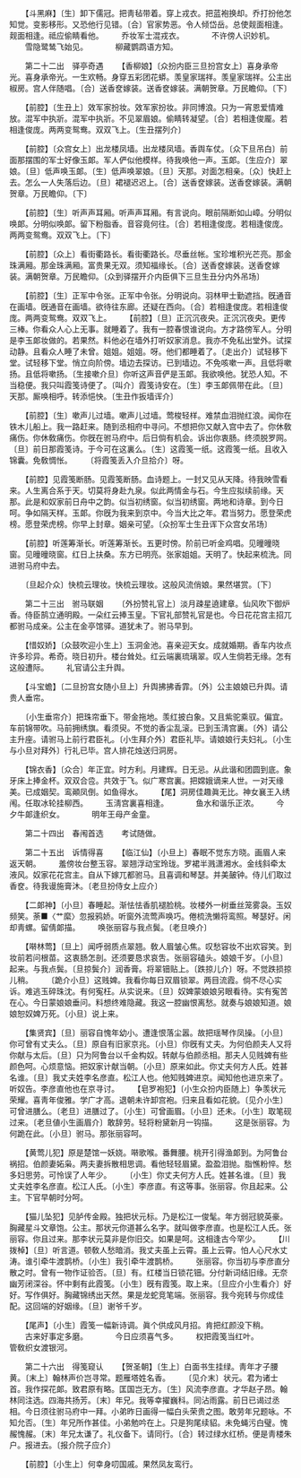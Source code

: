 <!-- { "loadSidebar": true } -->
　　【斗黑麻】〔生〕卸下儒冠。把靑毡带着。穿上戎衣。把蓝袍换却。乔打扮他怎知觉。变影移形。又恐他行见错。〔合〕官家势恶。令人倾岱岳。总使觌面相逢。觌面相逢。祗应偷睛看他。 
　　乔妆军士混戎衣。　　　　不许傍人识妙机。 
　　雪隐鹭鸶飞始见。　　　　柳藏鹦鹉语方知。 

　　第二十二出　驿亭奇遇 
　　【香柳娘】〔众扮内臣三旦扮宫女上〕喜身承帝光。喜身承帝光。一生欢畅。身穿五彩团花蟒。羡皇家瑞祥。羡皇家瑞祥。公主出椒房。宫人伴随唱。〔合〕送香奁嫁装。送香奁嫁装。满朝贺章。万民瞻仰。〔下〕 

　　【前腔】〔生丑上〕效军家扮妆。效军家扮妆。非同博浪。只为一宵恩爱情难放。混军中执斨。混军中执斨。不见翠眉娘。偷睛转凝望。〔合〕若相逢俊龎。若相逢俊庞。两两变鸳鸯。双双飞上。〔生丑摆列介〕 

　　【前腔】〔众宫女上〕出龙楼凤墙。出龙楼凤墙。香舆车仗。〔众下旦吊白〕前面那摆围的军士好像玉郞。军人俨似他模样。待我唤他一声。玉郞。〔生应介〕翠娘。〔旦〕低声唤玉郞。〔生〕低声唤翠娘。〔旦〕天那。对面怎相亲。〔众〕快赶上去。怎么一人失落后边。〔旦〕裙褪迟迟上。〔合〕送香奁嫁装。送香奁嫁装。满朝贺章。万民瞻仰。〔下〕 

　　【前腔】〔生〕听声声耳厢。听声声耳厢。有言说向。眼前隔断如山嶂。分明似唤郞。分明似唤郞。留下粉脂香。音容竟何往。〔合〕若相逢俊庞。若相逢俊庞。两两变鸳鸯。双双飞上。〔下〕 

　　【前腔】〔众上〕看街衢路长。看街衢路长。尽垂丝帐。宝珍堆积光芒亮。那金珠满厢。那金珠满厢。富贵果无双。须知福缘长。〔合〕送香奁嫁装。送香奁嫁装。满朝贺章。万民瞻仰。〔众到驿摆开介内臣俱下三旦生丑分内外吊场〕 

　　【前腔】〔生〕正军中令张。正军中令张。分明说向。羽林甲士勤遮挡。旣通音在画墙。旣通音在画墙。欲待往东廊。还疑在西向。〔合〕若相逢俊庞。若相逢俊庞。两两变鸳鸯。双双飞上。 
　　【前腔】〔旦〕正沉沉夜央。正沉沉夜央。更传三棒。你看众人心上无事。就睡着了。我有一腔春恨谁说向。方才路傍军人。分明是李玉郞妆做的。若果然。料他必在墙外打听奴家消息。我亦不免私出堂外。试探动静。且看众人睡了未曾。姐姐。姐姐。呀。他们都睡着了。〔走出介〕试轻移下堂。试轻移下堂。悄立向阶傍。墙边去探访。已到墙边。不免咳嗽一声。且低将嗽扬。且低将嗽扬。〔生接嗽介旦〕你听这声音俨是玉郞。我欲唤他。犹恐人知。不当稳便。我只叫霞笺诗便了。〔叫介〕霞笺诗安在。〔生〕李玉郞佩带在此。〔旦〕天那。厮唤相呼。转添悒怏。〔生丑作扳墙诨介〕 

　　【前腔】〔生〕嗽声儿过墙。嗽声儿过墙。莺梭轻样。难禁血泪抛红浪。闻你在铁木儿船上。我一路赶来。随到丞相府中寻问。不想把你又献入宫中去了。你休敎痛伤。你休敎痛伤。你旣在驸马府中。后日倘有机会。诉出你衷肠。终须脱罗网。〔旦〕前日那霞笺诗。于今可在这裏么。〔生〕这霞笺一纸。这霞笺一纸。且收入锦囊。免敎惆怅。 
　　〔将霞笺丢入介旦拾介〕呀。 

　　【前腔】见霞笺断肠。见霞笺断肠。血诗题上。一封又见从天降。待我映雪看来。人生离合系于天。切莫将身赴九泉。似此两情金与石。今生应拟续前缘。天那。此是和奴家前日舟中之韵。似当初绣窗。似当初绣窗。两地和诗章。到今日呵。争如隔天样。玉郞。你旣为我来到京中。今当大比之年。君当努力。愿登荣虎榜。愿登荣虎榜。你早上封章。姻亲可望。〔众扮军士生丑诨下众宫女吊场〕 

　　【前腔】听莲筹渐长。听莲筹渐长。五更时傍。阶前已听金鸡唱。见曈曈晓窗。见曈曈晓窗。红日上扶桑。东方已明亮。张家姐姐。天明了。快起来梳洗。同进驸马府中去。 

　　〔旦起介众〕快梳云理妆。快梳云理妆。这般风流俏娘。果然堪赏。〔下〕 

　　第二十三出　驸马联姻 
　　〔外扮赞礼官上〕淡月疎星遶建章。仙风吹下御炉香。侍臣鹄立通明殿。一朵红云捧玉皇。下官礼部赞礼官是也。今日花花宫主招兀都驸马成亲。公主在金亭馆驿。道犹未了。驸马早到。 

　　【惜奴娇】〔众鼓吹迎小生上〕玉洞金池。喜亲迎天女。成就婚期。香车内妆点许多珍异。希奇。晓日初升。楼台耸处。红云端裏琉璃翠。叹人生倘若无缘。怎有这般遭际。 
　　礼官请公主升舆。 

　　【斗宝蟾】〔二旦扮宫女随小旦上〕升舆拂拂香霏。〔外〕公主娘娘已升舆。请贵人垂帘。 

　　〔小生垂帘介〕把珠帘垂下。带金拖地。羡红披白象。又且紫驼乘驭。偏宜。车前锦带吹。马前拥绣旗。看须臾。不觉的香尘乱滚。已到玉淸宫裏。〔外〕请公主升座。请驸马上前行君臣礼。〔小生拜介外〕君臣礼毕。请娘娘行夫妇礼。〔小生与小旦对拜外〕行礼已毕。宫人排花烛送归洞房。 

　　【锦衣香】〔众合〕年正宜。时方利。月建辉。日无忌。从此谐和团圆到底。象牙床上捧金杯。双双合卺。共效于飞。似广寒宫裏。把嫦娥谪来人世。一对天缘美。已成姻契。鸾顚凤倒。如鱼得水。 
　　【尾】洞房佳趣眞无比。神女襄王入绣闱。任取冰轮挂柳西。 
　　玉淸宫裏喜相逢。　　　　鱼水和谐乐正浓。 
　　今夕牛郞逢织女。　　　　明年王母产金童。 

　　第二十四出　春闱首选 
　　考试随做。 

　　第二十五出　诉情得喜 
　　【临江仙】〔小旦上〕春眠不觉东方晓。画眉人来返天朝。 
　　羞傍妆台整玉容。翠翘浮动宝玲珑。罗裙半溅潇湘水。金线斜牵太液风。奴家花花宫主。自从下嫁兀都驸马。且喜调和琴瑟。并美皷钟。侍儿们取过香奁。待我谩施膏沐。〔老旦扮侍女上应介〕 

　　【二郞神】〔小旦〕春睡起。渐怯怯香肌褪脸桃。妆楼外一树垂丝笼雾袅。玉奴频笑。荼■〈艹縻〉忽报鸦娇。听窗外流莺声唤巧。倦梳洗懒将鸾照。琴瑟好。闲却靑螺。留倩郞描。 
　　唤张丽容与我点鬓。〔老旦唤介〕 

　　【啭林莺】〔旦上〕闻呼弱质点翠翘。敎人眉皱心焦。叹愁容妆不出欢容笑。到妆前若问根苗。这衷肠怎剖。还须要恳求哀吿。张丽容磕头。娘娘千岁。〔小旦〕起来。与我点鬓。〔旦掠鬓介〕润香膏。将翠钿贴上。〔跌掠儿介〕呀。不觉跌损掠儿稍。 
　　〔跪介小旦〕这贱婢。我看你每日双眉锁翠。两目流霞。倘不尽心实诉。难逃玉碎珠沈。有何寃枉。从实说来。〔旦〕奴婢蒙娘娘另眼看待。实有寃苦在心。今日蒙娘娘垂问。料想终难隐藏。我这一腔幽恨离愁。就奏与娘娘知道。娘娘恕奴婢万死。〔小旦〕说上来。 

　　【集贤宾】〔旦〕丽容自愧年幼小。遭逢恨落尘嚣。故把瑶琴作凤操。〔小旦〕你可曾有丈夫么。〔旦〕原自有旧家京兆。〔小旦〕你旣有丈夫。为何伯颜夫人又将你献与太后。〔旦〕只为阿鲁台以千金构奴。转献与伯颜丞相。那夫人见贱婢有些颜色呵。心烦意恼。把奴家计献当朝。〔小旦〕原来如此。你丈夫何方人氏。姓甚名谁。〔旦〕我丈夫姓李名彦直。松江人也。他知贱婢进京。闻知他也进京来了。听奴告。李彦直他也在京寻讨。 
　　【皂罗袍犯】〔小生众扮内臣随上〕争羡状元荣耀。喜靑年俊雅。学广才高。退朝未许卸宫袍。归来且看如花貌。〔见介小生〕可曾进膳么。〔老旦〕进膳过了。〔小生〕可曾画眉。〔小旦〕还未。〔小生〕取笔砚过来。〔老旦値小生画眉介〕敢辞劳。轻将粉黛新月一钩描。 
　　这是张丽容。为何跪在此。〔小旦〕驸马。那张丽容呵。 

　　【黄莺儿犯】原是楚馆一妖娆。啭歌喉。番舞腰。桃开引得渔郞到。为阿鲁台祸招。伯颜妻妬枭。两夫妻拆散相思调。看他轻轻眉黛。盈盈泪抛。脂憔粉悴。愁多妇思劳。可怜误了人年少。 
　　〔小生〕你丈夫何方人氏。姓甚名谁。〔旦〕我丈夫姓李名彦直。松江人氏。〔小生〕李彦直。有这等事。张丽容。你且起来。公主。下官早朝时分呵。 

　　【猫儿坠犯】见胪传金殿。独把状元标。乃是松江一俊髦。年方弱冠貌英豪。胸藏星斗文章饱。公主。那状元你道甚么名字。就叫做李彦直。也是松江人氏。张丽容。你且过来。那李状元莫非是你旧交。如果是呵。这相逢古今罕少。 
　　【川拨棹】〔旦〕听言道。顿敎人愁暗消。我丈夫虽上云霄。虽上云霄。怕人心尺水丈涛。谁引牵牛渡鹊桥。〔小生〕我引牵牛渡鹊桥。 
　　张丽容。你当初与李彦直分散之时。曾有一物作证验否。〔旦〕有。红楼当日锁花钿。分付新词结旧缘。无奈幽芳闭深谷。怀中剩有此霞笺。〔小生〕旣有霞笺。取上来。〔旦应介小生看介〕好好。写作俱好。胸藏锦绣出天然。果是龙蛇竞笔端。张丽容。我今宛转与你成佳配。这回端的好姻缘。〔旦〕谢爷千岁。 

　　【尾声】〔小生〕霞笺一幅新诗调。眞个供成风月招。肯把红颜没下稍。 
　　古来好事定多磨。　　　　今日应须喜气多。 
　　权把霞笺当红叶。　　　　管敎织女渡银河。 

　　第二十六出　得笺窥认 
　　【贺圣朝】〔生上〕白面书生挂绿。靑年才子腰黄。〔末上〕翰林声价岂寻常。题雁塔姓名香。 
　　〔见介末〕状元。君为诸士首。我作探花郞。致君原有略。匡国岂无方。〔生〕风流李彦直。才华赵子昂。翰林同注选。四海共扬芳。〔末〕年兄。我等幸擢巍科。同沾雨露。前日已谒过丞相。今日须往驸马府中一拜。小弟昨日画得一幅白头荣贵之图。敢劳年兄题咏。不知允否。〔生〕年兄所作甚佳。小弟勉吟在上。只是狗尾续貂。未免蝇污白璧。愧赧愧赧。〔末〕年兄太谦了。礼仪备下。请同行。〔合〕转过绿水红桥。便是靑楼朱户。报进去。〔报介院子应介〕 

　　【前腔】〔小生上〕何幸身叨国戚。果然凤友鸾行。 
